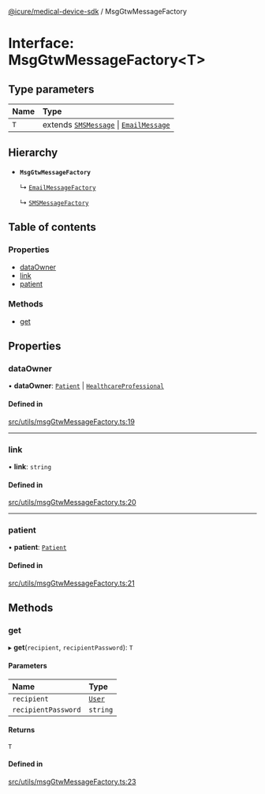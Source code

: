 [@icure/medical-device-sdk](../modules.md) / MsgGtwMessageFactory

# Interface: MsgGtwMessageFactory<T\>

## Type parameters

| Name | Type                                                                                             |
| :--- | :----------------------------------------------------------------------------------------------- |
| `T`  | extends [`SMSMessage`](../modules.md#smsmessage) \| [`EmailMessage`](../modules.md#emailmessage) |

## Hierarchy

- **`MsgGtwMessageFactory`**

  ↳ [`EmailMessageFactory`](EmailMessageFactory.md)

  ↳ [`SMSMessageFactory`](SMSMessageFactory.md)

## Table of contents

### Properties

- [dataOwner](MsgGtwMessageFactory.md#dataowner)
- [link](MsgGtwMessageFactory.md#link)
- [patient](MsgGtwMessageFactory.md#patient)

### Methods

- [get](MsgGtwMessageFactory.md#get)

## Properties

### dataOwner

• **dataOwner**: [`Patient`](../classes/Patient.md) \| [`HealthcareProfessional`](../classes/HealthcareProfessional.md)

#### Defined in

[src/utils/msgGtwMessageFactory.ts:19](https://github.com/icure/icure-medical-device-js-sdk/blob/3aae8f0/src/utils/msgGtwMessageFactory.ts#L19)

---

### link

• **link**: `string`

#### Defined in

[src/utils/msgGtwMessageFactory.ts:20](https://github.com/icure/icure-medical-device-js-sdk/blob/3aae8f0/src/utils/msgGtwMessageFactory.ts#L20)

---

### patient

• **patient**: [`Patient`](../classes/Patient.md)

#### Defined in

[src/utils/msgGtwMessageFactory.ts:21](https://github.com/icure/icure-medical-device-js-sdk/blob/3aae8f0/src/utils/msgGtwMessageFactory.ts#L21)

## Methods

### get

▸ **get**(`recipient`, `recipientPassword`): `T`

#### Parameters

| Name                | Type                         |
| :------------------ | :--------------------------- |
| `recipient`         | [`User`](../classes/User.md) |
| `recipientPassword` | `string`                     |

#### Returns

`T`

#### Defined in

[src/utils/msgGtwMessageFactory.ts:23](https://github.com/icure/icure-medical-device-js-sdk/blob/3aae8f0/src/utils/msgGtwMessageFactory.ts#L23)
